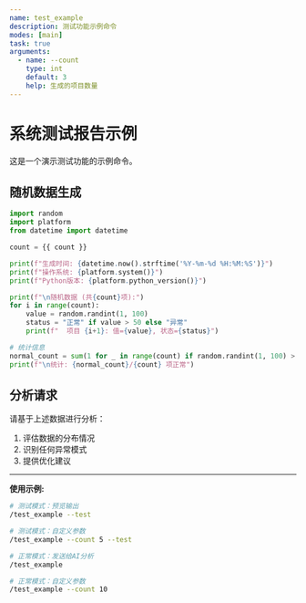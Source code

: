 ```yaml
---
name: test_example
description: 测试功能示例命令
modes: [main]
task: true
arguments:
  - name: --count
    type: int
    default: 3
    help: 生成的项目数量
---
```


# 系统测试报告示例

这是一个演示测试功能的示例命令。

## 随机数据生成

````python
import random
import platform
from datetime import datetime

count = {{ count }}

print(f"生成时间: {datetime.now().strftime('%Y-%m-%d %H:%M:%S')}")
print(f"操作系统: {platform.system()}")
print(f"Python版本: {platform.python_version()}")

print(f"\n随机数据 (共{count}项):")
for i in range(count):
    value = random.randint(1, 100)
    status = "正常" if value > 50 else "异常"
    print(f"  项目 {i+1}: 值={value}, 状态={status}")

# 统计信息
normal_count = sum(1 for _ in range(count) if random.randint(1, 100) > 50)
print(f"\n统计: {normal_count}/{count} 项正常")
````

## 分析请求

请基于上述数据进行分析：
1. 评估数据的分布情况
2. 识别任何异常模式
3. 提供优化建议

---

**使用示例:**
```bash
# 测试模式：预览输出
/test_example --test

# 测试模式：自定义参数
/test_example --count 5 --test

# 正常模式：发送给AI分析
/test_example

# 正常模式：自定义参数
/test_example --count 10
```